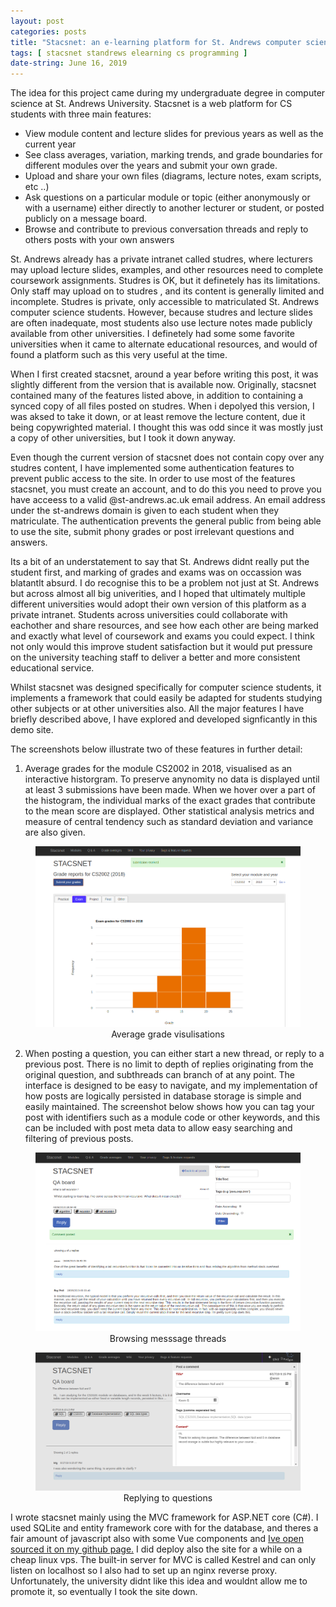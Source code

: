 ```yaml
---
layout: post
categories: posts
title: "Stacsnet: an e-learning platform for St. Andrews computer science students"
tags: [ stacsnet standrews elearning cs programming ]
date-string: June 16, 2019
---
```


The idea for this project came during my undergraduate degree in computer science at St. Andrews University. Stacsnet is a web platform for CS students with three main features:
* View module content and lecture slides for previous years as well as the current year
* See class averages, variation, marking trends, and grade boundaries for different modules over the years and submit your own grade.
* Upload and share your own files (diagrams, lecture notes, exam scripts, etc ..)
* Ask questions on a particular module or topic (either anonymously or with a username) either directly
to another lecturer or student, or posted publicly on a message board.
* Browse and contribute to previous conversation threads and reply to others posts with your own answers

St. Andrews already has a private intranet called studres, where lecturers may upload lecture slides, examples, and other resources need to complete coursework assignments. Studres is OK, but it definetely has its limitations. Only staff may upload on to studres , and its content is generally limited and incomplete. Studres is private, only accessible to matriculated St. Andrews computer science students. However, because studres and lecture slides are often inadequate, most students also use lecture notes made publicly available
from other universities. I definetely had some some favorite universities when it came to alternate educational resources, and would of found a platform such as this very useful at the time.


When I first created stacsnet, around a year before writing this post, it was slightly different from the version that is available now. Originally, stacsnet contained many of the features listed above, in addition to containing a synced copy of all files posted on studres. When i depolyed this version, I was aksed to take it down, or at least remove the lecture content, due it being copywrighted material. I thought this was odd since it was mostly just a copy of other universities, but I took it down anyway.

Even though the current version of stacsnet does not contain copy over any studres content, I have implemented some authentication features to prevent public access to the site. In order to use most of the features stacsnet, you must create an account, and to do this you need to prove you have acceess to a valid @st-andrews.ac.uk email address. An email address under the st-andrews domain is given to each student when they matriculate. 
The authentication prevents the general public from being able to use the site, submit phony grades or post irrelevant questions and answers. 

Its a bit of an understatement to say that St. Andrews didnt really put the student first, and marking of grades and exams was on occassion was blatantlt absurd. I do recognise this to be a problem not just at St. Andrews but across almost all big univerities, and I hoped that  ultimately multiple different universities would adopt their own version of this platform as a private intranet. Students across universities could collaborate with eachother and share resources, and see how each other are being marked and exactly what level of coursework and exams you could expect. I think not only would this improve student satisfaction but it would put pressure on the university teaching staff to deliver a better and more consistent educational service. 

Whilst stacsnet was designed specifically for computer science students, it implements a framework that could easily be adapted for students studying other subjects or at other universities also. All the major features I have briefly described above, I have explored and developed signficantly in this demo site.

The screenshots below illustrate two of these features in further detail:

1.  Average grades for the module CS2002 in 2018, visualised as an interactive historgram. To preserve anynomity no data is displayed until at least 3 submissions have been made. When we hover over a part of the histogram, the individual marks of the exact grades that contribute to the mean score are displayed.
Other statistical analysis metrics and measure of central tendency such as standard deviation and variance are also given.

<figure  style="text-align:center">
    <img src="/images/stacsnet/3.png" alt="Stacsnet average grade visulisations">
    <figcaption>Average grade visulisations</figcaption>
</figure>
 
2.  When posting a question, you can either start a new thread, or reply to a previous post. There is no limit to depth of replies originating from the original question, and subthreads can branch of at any point. The interface is designed to be easy to navigate, and my implementation of how posts are logically persisted in database storage is simple and easily maintained. The screenshot below shows how you can tag your post with identifiers such as a module code or other keywords, and this can be included with post meta data to allow easy searching and filtering of previous posts. 

<figure  style="text-align:center">
    <img src="/images/stacsnet/2.png" alt="Stacsnet average grade visulisations">
    <figcaption>Browsing messsage threads</figcaption>
</figure>

<figure  style="text-align:center">
    <img src="/images/stacsnet/1.png" alt="Stacsnet average grade visulisations">
    <figcaption>Replying to questions</figcaption>
</figure>

I wrote stacsnet mainly using the MVC framework for ASP.NET core (C#). I used SQLite and entity framework core with for the database, and theres a fair amount of javascript also with some Vue components and <a href="https://www.github.com/nfs002/stacsnet"> Ive open sourced it on my github page.</a>
I did deploy also the site for a while on a cheap linux vps. The built-in server for MVC is called Kestrel and can only listen on localhost so I also had to set up an nginx reverse proxy. Unfortunately, the university didnt like this idea and wouldnt allow me to promote it, so eventually I took the site down. 
